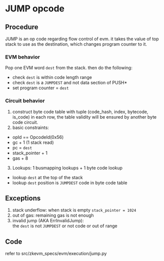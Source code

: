 # JUMP opcode

## Procedure

JUMP is an op code regarding flow control of evm. it takes the value of top stack
to use as the destination, which changes program counter to it.

### EVM behavior

Pop one EVM word `dest` from the stack. then do the following:

- check `dest` is within code length range
- check `dest` is a `JUMPDEST` and not data section of PUSH\*
- set program counter = `dest`

### Circuit behavior

1. construct byte code table with tuple (code_hash, index, bytecode, is_code) in each row, the table validity will be ensured by another byte code circuit.
2. basic constraints:

- opId == OpcodeId(0x56)
- gc + 1 (1 stack read)
- pc = `dest`
- stack_pointer + 1
- gas + 8

3. Lookups:  1 busmapping lookups + 1 byte code lookup

- lookup `dest` at the top of the stack
- lookup `dest` position is `JUMPDEST` code in byte code table

## Exceptions

1. stack underflow:   when stack is empty `stack_pointer = 1024`
2. out of gas: remaining gas is not enough
3. invalid jump (AKA ErrInvalidJump):\
   the `dest` is not `JUMPDEST` or not code or out of range

## Code

refer to src/zkevm_specs/evm/execution/jump.py
